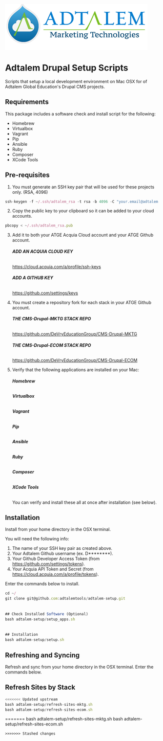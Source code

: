 ![Image description](adtalem-mt-logo.png)

Adtalem Drupal Setup Scripts
====

Scripts that setup a local development environment on Mac OSX for of Adtalem Global Education's Drupal CMS projects.

## Requirements

This package includes a software check and install script for the following:

- Homebrew
- Virtualbox
- Vagrant
- Pip
- Ansible
- Ruby
- Composer
- XCode Tools

## Pre-requisites

1. You must generate an SSH key pair that will be used for these projects only. (RSA, 4096)
```js
ssh-keygen -f ~/.ssh/adtalem_rsa -t rsa -b 4096 -C "your.email@adtalem.com" -N ""
```

2. Copy the public key to your clipboard so it can be added to your cloud accounts.

```js
pbcopy < ~/.ssh/adtalem_rsa.pub
```
   
3. Add it to both your ATGE Acquia Cloud account and your ATGE Github account.

     ###### **ADD AN ACQUIA CLOUD KEY**
   <a href="https://cloud.acquia.com/a/profile/ssh-keys">https://cloud.acquia.com/a/profile/ssh-keys</a>
     ###### **ADD A GITHUB KEY** 
   <a href="https://github.com/settings/keys">https://github.com/settings/keys</a>
   
   
4. You must create a repository fork for each stack in your ATGE Github account.

     ###### **THE CMS-Drupal-MKTG STACK REPO**
   <a href="https://github.com/DeVryEducationGroup/CMS-Drupal-MKTG">https://github.com/DeVryEducationGroup/CMS-Drupal-MKTG</a>
     ###### **THE CMS-Drupal-ECOM STACK REPO**  
   <a href="https://github.com/DeVryEducationGroup/CMS-Drupal-ECOM">https://github.com/DeVryEducationGroup/CMS-Drupal-ECOM</a>

5. Verify that the following applications are installed on your Mac:

    ###### **Homebrew**
    ###### **Virtualbox**
    ###### **Vagrant**
    ###### **Pip**
    ###### **Ansible**
    ###### **Ruby**
    ###### **Composer**
    ###### **XCode Tools**
   
   You can verify and install these all at once after installation (see below).
   
   
## Installation

Install from your home directory in the OSX terminal.

You will need the following info:

1. The name of your SSH key pair as created above.
2. Your Adtalem Github username (ex. D********). 
3. Your Github Developer Access Token (from <a href="https://github.com/settings/tokens">https://github.com/settings/tokens</a>).
4. Your Acquia API Token and Secret (from <a href="https://cloud.acquia.com/a/profile/tokens">https://cloud.acquia.com/a/profile/tokens</a>).

Enter the commands below to install.

```js
cd ~/
git clone git@github.com:adtalemtools/adtalem-setup.git


## Check Installed Software (Optional)
bash adtalem-setup/setup_apps.sh


## Installation
bash adtalem-setup/setup.sh
```

## Refreshing and Syncing

Refresh and sync from your home directory in the OSX terminal. Enter the commands below.

## Refresh Sites by Stack

```js
<<<<<<< Updated upstream
bash adtalem-setup/refresh-sites-mktg.sh
bash adtalem-setup/refresh-sites-ecom.sh
```
=======
bash adtalem-setup/refresh-sites-mktg.sh
bash adtalem-setup/refresh-sites-ecom.sh
```
>>>>>>> Stashed changes
